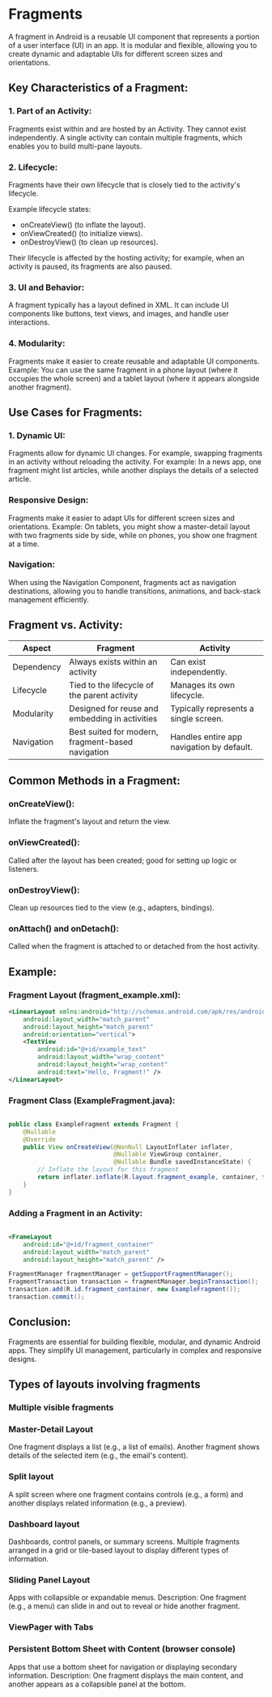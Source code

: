 # Fragments

A fragment in Android is a reusable UI component that represents a portion of a user interface (UI) in an app. It is modular and flexible, allowing you to create dynamic and adaptable UIs for different screen sizes and orientations.

## Key Characteristics of a Fragment:

### 1. Part of an Activity:

Fragments exist within and are hosted by an Activity. They cannot exist independently. A single activity can contain multiple fragments, which enables you to build multi-pane layouts.

### 2. Lifecycle:

Fragments have their own lifecycle that is closely tied to the activity's lifecycle.

Example lifecycle states:

- onCreateView() (to inflate the layout).
- onViewCreated() (to initialize views).
- onDestroyView() (to clean up resources).

Their lifecycle is affected by the hosting activity; for example, when an activity is paused, its fragments are also paused.

### 3. UI and Behavior:

A fragment typically has a layout defined in XML. It can include UI components like buttons, text views, and images, and handle user interactions.

### 4. Modularity:

Fragments make it easier to create reusable and adaptable UI components. Example: You can use the same fragment in a phone layout (where it occupies the whole screen) and a tablet layout (where it appears alongside another fragment).

## Use Cases for Fragments:

### 1. Dynamic UI:

Fragments allow for dynamic UI changes. For example, swapping fragments in an activity without reloading the activity. For example: In a news app, one fragment might list articles, while another displays the details of a selected article.

### Responsive Design:

Fragments make it easier to adapt UIs for different screen sizes and orientations. Example: On tablets, you might show a master-detail layout with two fragments side by side, while on phones, you show one fragment at a time.

### Navigation:

When using the Navigation Component, fragments act as navigation destinations, allowing you to handle transitions, animations, and back-stack management efficiently.


## Fragment vs. Activity:

|Aspect  |	Fragment  |	Activity |
|--------|-----------|----------|
|Dependency |	Always exists within an activity	| Can exist independently.| 
|Lifecycle	| Tied to the lifecycle of the parent activity	| Manages its own lifecycle. |
|Modularity	| Designed for reuse and embedding in activities |Typically represents a single screen. |
|Navigation	| Best suited for modern, fragment-based navigation	| Handles entire app navigation by default. |


## Common Methods in a Fragment:

### onCreateView():

Inflate the fragment's layout and return the view.

### onViewCreated():

Called after the layout has been created; good for setting up logic or listeners.

### onDestroyView():

Clean up resources tied to the view (e.g., adapters, bindings).

###  onAttach() and onDetach():

Called when the fragment is attached to or detached from the host activity.

## Example:

### Fragment Layout (fragment_example.xml):

```xml
<LinearLayout xmlns:android="http://schemas.android.com/apk/res/android"
    android:layout_width="match_parent"
    android:layout_height="match_parent"
    android:orientation="vertical">
    <TextView
        android:id="@+id/example_text"
        android:layout_width="wrap_content"
        android:layout_height="wrap_content"
        android:text="Hello, Fragment!" />
</LinearLayout>
```

### Fragment Class (ExampleFragment.java):

```java

public class ExampleFragment extends Fragment {
    @Nullable
    @Override
    public View onCreateView(@NonNull LayoutInflater inflater, 
                             @Nullable ViewGroup container, 
                             @Nullable Bundle savedInstanceState) {
        // Inflate the layout for this fragment
        return inflater.inflate(R.layout.fragment_example, container, false);
    }
}
```

### Adding a Fragment in an Activity:
``` xml

<FrameLayout
    android:id="@+id/fragment_container"
    android:layout_width="match_parent"
    android:layout_height="match_parent" />
```

```java
FragmentManager fragmentManager = getSupportFragmentManager();
FragmentTransaction transaction = fragmentManager.beginTransaction();
transaction.add(R.id.fragment_container, new ExampleFragment());
transaction.commit();
```

## Conclusion:

Fragments are essential for building flexible, modular, and dynamic Android apps. They simplify UI management, particularly in complex and responsive designs.

## Types of layouts involving fragments

### Multiple visible fragments

### Master-Detail Layout

One fragment displays a list (e.g., a list of emails). Another fragment shows details of the selected item (e.g., the email's content).

### Split layout

A split screen where one fragment contains controls (e.g., a form) and another displays related information (e.g., a preview).

### Dashboard layout

Dashboards, control panels, or summary screens. Multiple fragments arranged in a grid or tile-based layout to display different types of information.

### Sliding Panel Layout

Apps with collapsible or expandable menus. Description: One fragment (e.g., a menu) can slide in and out to reveal or hide another fragment.

### ViewPager with Tabs

### Persistent Bottom Sheet with Content (browser console)

Apps that use a bottom sheet for navigation or displaying secondary information.
Description: One fragment displays the main content, and another appears as a collapsible panel at the bottom.